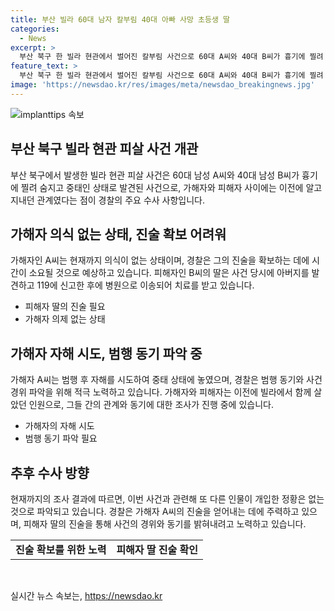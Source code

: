 ```yaml
---
title: 부산 빌라 60대 남자 칼부림 40대 아빠 사망 초등생 딸
categories:
  - News
excerpt: >
  부산 북구 한 빌라 현관에서 벌어진 칼부림 사건으로 60대 A씨와 40대 B씨가 흉기에 찔려 중상을 입었으며, B씨는 사망했고 A씨는 중태 상태다. A씨가 범행 후 자해 시도한 것으로 알려져 경찰은 진술을 확보하는 데 어려움을 겪고 있다. 두 사람은 이전에 함께 살았던 이웃이었으며, 사건 동기와 추가적인 인물의 개입은 확인되지 않았다.
feature_text: >
  부산 북구 한 빌라 현관에서 벌어진 칼부림 사건으로 60대 A씨와 40대 B씨가 흉기에 찔려 중상을 입었으며, B씨는 사망했고 A씨는 중태 상태다. A씨가 범행 후 자해 시도한 것으로 알려져 경찰은 진술을 확보하는 데 어려움을 겪고 있다. 두 사람은 이전에 함께 살았던 이웃이었으며, 사건 동기와 추가적인 인물의 개입은 확인되지 않았다.
image: 'https://newsdao.kr/res/images/meta/newsdao_breakingnews.jpg'
---
```


<p><img src="https://newsdao.kr/res/images/meta/newsdao_breakingnews.jpg" alt="implanttips 속보" /></p>

<h2 data-ke-size="size26">부산 북구 빌라 현관 피살 사건 개관</h2>

<p data-ke-size="size16">부산 북구에서 발생한 빌라 현관 피살 사건은 60대 남성 A씨와 40대 남성 B씨가 흉기에 찔려 숨지고 중태인 상태로 발견된 사건으로, 가해자와 피해자 사이에는 이전에 알고 지내던 관계였다는 점이 경찰의 주요 수사 사항입니다. </p>

<h2 data-ke-size="size24">가해자 의식 없는 상태, 진술 확보 어려워</h2>

<p data-ke-size="size16">가해자인 A씨는 현재까지 의식이 없는 상태이며, 경찰은 그의 진술을 확보하는 데에 시간이 소요될 것으로 예상하고 있습니다. 피해자인 B씨의 딸은 사건 당시에 아버지를 발견하고 119에 신고한 후에 병원으로 이송되어 치료를 받고 있습니다. </p>

<ul>
    <li>피해자 딸의 진술 필요</li>
    <li>가해자 의제 없는 상태</li>
</ul>

<h2 data-ke-size="size24">가해자 자해 시도, 범행 동기 파악 중</h2>

<p data-ke-size="size16">가해자 A씨는 범행 후 자해를 시도하여 중태 상태에 놓였으며, 경찰은 범행 동기와 사건 경위 파악을 위해 적극 노력하고 있습니다. 가해자와 피해자는 이전에 빌라에서 함께 살았던 인원으로, 그들 간의 관계와 동기에 대한 조사가 진행 중에 있습니다. </p>

<ul>
    <li>가해자의 자해 시도</li>
    <li>범행 동기 파악 필요</li>
</ul>

<h2 data-ke-size="size24">추후 수사 방향</h2>

<p data-ke-size="size16">현재까지의 조사 결과에 따르면, 이번 사건과 관련해 또 다른 인물이 개입한 정황은 없는 것으로 파악되고 있습니다. 경찰은 가해자 A씨의 진술을 얻어내는 데에 주력하고 있으며, 피해자 딸의 진술을 통해 사건의 경위와 동기를 밝혀내려고 노력하고 있습니다.</p>

<table>
    <tbody>
        <tr>
            <td style="text-align: center; height: 17px;"><b>진술 확보를 위한 노력</b></td>
            <td style="text-align: center; height: 17px;"><b>피해자 딸 진술 확인</b></td>
        </tr>
    </tbody>
</table>

<p data-ke-size="size16">&nbsp;</p>
실시간 뉴스 속보는, <a href="https://newsdao.kr" rel="dofollow">https://newsdao.kr</a>


